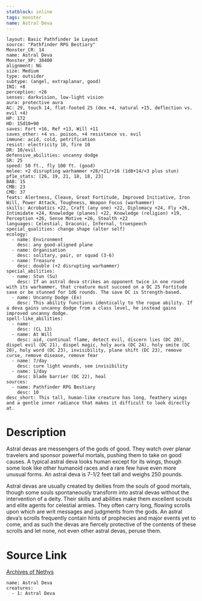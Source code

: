 ```yaml
---
statblock: inline
tags: monster
name: Astral Deva
---
```

```statblock
layout: Basic Pathfinder 1e Layout
source: "Pathfinder RPG Bestiary"
Monster_CR: 14
name: Astral Deva
Monster_XP: 38400
alignment: NG
size: Medium
type: outsider
subtype: (angel, extraplanar, good)
INI: +8
perception: +26
senses: darkvision, low-light vision
aura: protective aura
AC: 29, touch 14, flat-footed 25 (dex +4, natural +15, deflection vs. evil +4)
HP: 172
HD: 15d10+90
saves: Fort +16, Ref +13, Will +11
saves_other: +4 vs. poison, +4 resistance vs. evil
immune: acid, cold, petrification
resist: electricity 10, fire 10
DR: 10/evil
defensive_abilities: uncanny dodge
SR: 25
speed: 50 ft., fly 100 ft. (good)
melee: +2 disrupting warhammer +26/+21/+16 (1d8+14/×3 plus stun)
pf1e_stats: [26, 19, 21, 18, 18, 23]
BAB: 15
CMB: 23
CMD: 37
feats: Alertness, Cleave, Great Fortitude, Improved Initiative, Iron Will, Power Attack, Toughness, Weapon Focus (warhammer)
skills: Acrobatics +22, Craft (any one) +22, Diplomacy +24, Fly +26, Intimidate +24, Knowledge (planes) +22, Knowledge (religion) +19, Perception +26, Sense Motive +26, Stealth +22
languages: Celestial, Draconic, Infernal, truespeech
special_qualities: change shape (alter self)
ecology:
  - name: Environment
    desc: any good-aligned plane
  - name: Organisation
    desc: solitary, pair, or squad (3-6)
  - name: Treasure
    desc: double (+2 disrupting warhammer)
special_abilities:
  - name: Stun (Su)
    desc: If an astral deva strikes an opponent twice in one round with its warhammer, that creature must succeed on a DC 25 Fortitude save or be stunned for 1d6 rounds. The save DC is Strength-based.
  - name: Uncanny Dodge (Ex)
    desc: This ability functions identically to the rogue ability. If a deva gains uncanny dodge from a class level, he instead gains improved uncanny dodge.
spell-like_abilities:
  - name:
    desc: (CL 13)
  - name: At Will
    desc: aid, continual flame, detect evil, discern lies (DC 20), dispel evil (DC 21), dispel magic, holy aura (DC 24), holy smite (DC 20), holy word (DC 23), invisibility, plane shift (DC 23), remove curse, remove disease, remove fear
  - name: 7/day
    desc: cure light wounds, see invisibility
  - name: 1/day
    desc: blade barrier (DC 22), heal
sources:
  - name: Pathfinder RPG Bestiary
    desc: 10
desc_short: This tall, human-like creature has long, feathery wings and a gentle inner radiance that makes it difficult to look directly at.
```
# Description
Astral devas are messengers of the gods of good. They watch over planar travelers and sponsor powerful mortals, pushing them to take on good causes. A typical astral deva looks human except for its wings, though some look like other humanoid races and a rare few have even more unusual forms. An astral deva is 7-1/2 feet tall and weighs 250 pounds.

Astral devas are usually created by deities from the souls of good mortals, though some souls spontaneously transform into astral devas without the intervention of a deity. Their skills and abilities make them excellent scouts and elite agents for celestial armies. They often carry long, flowing scrolls upon which are writ messages and judgments from the gods. An astral deva’s scrolls frequently contain hints of prophecies and major events yet to come, and as such the devas are fiercely protective of the contents of these scrolls and let none, not even other astral devas, peruse them.
# Source Link
[Archives of Nethys](https://aonprd.com/MonsterDisplay.aspx?ItemName=Astral%20Deva)
```encounter-table
name: Astral Deva
creatures:
  - 1: Astral Deva
```
